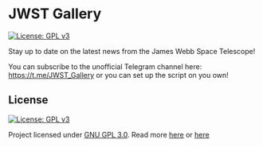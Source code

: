 # JWST Gallery

[![License: GPL v3](https://img.shields.io/badge/License-GPLv3-blue.svg)](https://www.gnu.org/licenses/gpl-3.0)


Stay up to date on the latest news from the James Webb Space Telescope!

You can subscribe to the unofficial Telegram channel here: https://t.me/JWST_Gallery or you can set up the script on you own!

## License

[![License: GPL v3](https://www.gnu.org/graphics/gplv3-127x51.png)](https://www.gnu.org/licenses/gpl-3.0)

Project licensed under [GNU GPL 3.0](https://www.gnu.org/licenses/gpl-3.0). Read more [here](/LICENSE) or [here](https://www.gnu.org/licenses/gpl-3.0)
